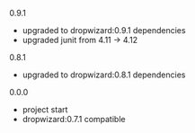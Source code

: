 0.9.1
 - upgraded to dropwizard:0.9.1 dependencies
 - upgraded junit from 4.11 -> 4.12

0.8.1
 - upgraded to dropwizard:0.8.1 dependencies

0.0.0

 - project start
 - dropwizard:0.7.1 compatible